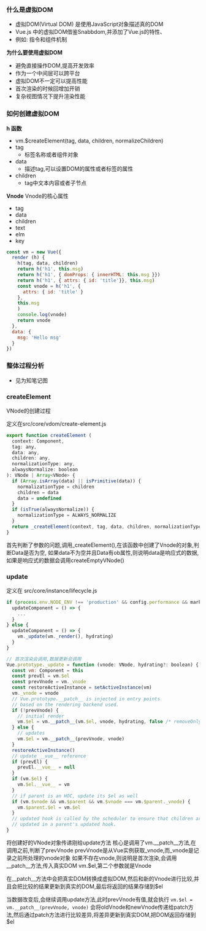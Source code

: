 ### 什么是虚拟DOM
- 虚拟DOM(Virtual DOM) 是使用JavaScript对象描述真的DOM
- Vue.js 中的虚拟DOM借鉴Snabbdom,并添加了Vue.js的特性、
- 例如: 指令和组件机制

**为什么要使用虚拟DOM**
- 避免直接操作DOM,提高开发效率
- 作为一个中间层可以跨平台
- 虚拟DOM不一定可以提高性能
- 首次渲染的时候回增加开销
- 复杂视图情况下提升渲染性能

### 如何创建虚拟DOM
**h 函数**
- vm.$createElement(tag, data, children, normalizeChildren)
- tag
  - 标签名称或者组件对象
- data
  - 描述tag,可以设置DOM的属性或者标签的属性
- children
  - tag中文本内容或者子节点

**Vnode**
Vnode的核心属性
- tag
- data
- children
- text
- elm
- key
```js
const vm = new Vue({
  render (h) {
    h(tag, data, children)
    return h('h1', this.msg)
    return h('h1', { domProps: { innerHTML: this.msg }})
    return h('h1', { attrs: { id: 'title'}}, this.msg)
    const vnode = h('h1', {
      attrs: { id: 'title' }
    },
    this.msg
    )
    console.log(vnode)
    return vnode
  },
  data: {
    msg: 'Hello msg'
  }
})
```

### 整体过程分析
- 见为知笔记图

### createElement
VNode的创建过程

定义在src/core/vdom/create-element.js

```js
export function createElement (
  context: Component,
  tag: any,
  data: any,
  children: any,
  normalizationType: any,
  alwaysNormalize: boolean
): VNode | Array<VNode> {
  if (Array.isArray(data) || isPrimitive(data)) {
    normalizationType = children
    children = data
    data = undefined
  }
  if (isTrue(alwaysNormalize)) {
    normalizationType = ALWAYS_NORMALIZE
  }
  return _createElement(context, tag, data, children, normalizationType)
}
```

首先判断了参数的问题,调用_createElement(),在该函数中创建了Vnode的对象,判断Data是否为空, 如果data不为空并且Data有ob属性,则说明data是响应式的数据,如果是响应式的数据会调用createEmptyVNode()

### update
定义在 src/core/instance/lifecycle.js
```js
if (process.env.NODE_ENV !== 'production' && config.performance && mark) {
  updateComponent = () => {
    ...
  }
} else {
  updateComponent = () => {
    vm._update(vm._render(), hydrating)
  }
}
```

```js
// 首次渲染会调用,数据更新会调用
Vue.prototype._update = function (vnode: VNode, hydrating?: boolean) {
  const vm: Component = this
  const prevEl = vm.$el
  const prevVnode = vm._vnode
  const restoreActiveInstance = setActiveInstance(vm)
  vm._vnode = vnode
  // Vue.prototype.__patch__ is injected in entry points
  // based on the rendering backend used.
  if (!prevVnode) {
    // initial render
    vm.$el = vm.__patch__(vm.$el, vnode, hydrating, false /* removeOnly */)
  } else {
    // updates
    vm.$el = vm.__patch__(prevVnode, vnode)
  }
  restoreActiveInstance()
  // update __vue__ reference
  if (prevEl) {
    prevEl.__vue__ = null
  }
  if (vm.$el) {
    vm.$el.__vue__ = vm
  }
  // if parent is an HOC, update its $el as well
  if (vm.$vnode && vm.$parent && vm.$vnode === vm.$parent._vnode) {
    vm.$parent.$el = vm.$el
  }
  // updated hook is called by the scheduler to ensure that children are
  // updated in a parent's updated hook.
}
```
将创建好的VNode对象传递刚给update方法
核心是调用了vm.__patch__方法,在调用之前,判断了prevVnode
prevVnode是从Vue实例获取_vnode,而_vnode是记录之前所处理的vnode对象
如果不存在vnode,则说明是首次渲染,会调用__patch__方法,传入真实DOM vm.$el,第二个参数就是Vnode

在__patch__方法中会把真实DOM转换成虚拟DOM,然后和新的Vnode进行比较,并且会把比较的结果更新到真实的DOM,最后将返回的结果存储到$el

当数据改变后,会继续调用update方法,此时prevVnode有值,就会执行
`vm.$el = vm.__patch__(prevVnode, vnode)` 会将oldVnode和newVnode传递给patch方法,然后通过patch方法进行比较差异,将差异更新到真实DOM,把DOM返回存储到$el